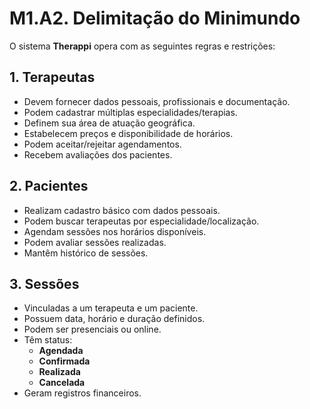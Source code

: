 # M1.A2. Delimitação do Minimundo

O sistema **Therappi** opera com as seguintes regras e restrições:

## 1. Terapeutas

- Devem fornecer dados pessoais, profissionais e documentação.
- Podem cadastrar múltiplas especialidades/terapias.
- Definem sua área de atuação geográfica.
- Estabelecem preços e disponibilidade de horários.
- Podem aceitar/rejeitar agendamentos.
- Recebem avaliações dos pacientes.

## 2. Pacientes

- Realizam cadastro básico com dados pessoais.
- Podem buscar terapeutas por especialidade/localização.
- Agendam sessões nos horários disponíveis.
- Podem avaliar sessões realizadas.
- Mantêm histórico de sessões.

## 3. Sessões

- Vinculadas a um terapeuta e um paciente.
- Possuem data, horário e duração definidos.
- Podem ser presenciais ou online.
- Têm status:
  - **Agendada**
  - **Confirmada**
  - **Realizada**
  - **Cancelada**
- Geram registros financeiros.
